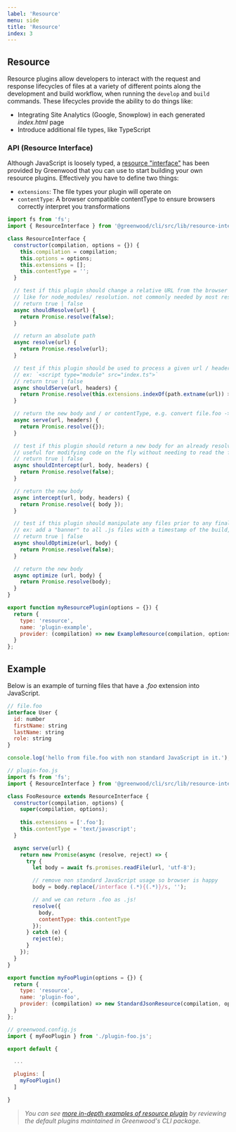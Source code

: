 ```yaml
---
label: 'Resource'
menu: side
title: 'Resource'
index: 3
---
```


## Resource

Resource plugins allow developers to interact with the request and response lifecycles of files at a variety of different points along the development and build workflow, when running the `develop` and `build` commands.  These lifecycles provide the ability to do things like:
- Integrating Site Analytics (Google, Snowplow) in each generated _index.html_ page
- Introduce additional file types, like TypeScript

### API (Resource Interface)
Although JavaScript is loosely typed, a [resource "interface"](https://github.com/ProjectEvergreen/greenwood/tree/master/packages/cli/src/lib/resource-interface.js) has been provided by Greenwood that you can use to start building your own resource plugins.  Effectively you have to define two things:
- `extensions`: The file types your plugin will operate on
- `contentType`: A browser compatible contentType to ensure browsers correctly interpret you transformations

```javascript
import fs from 'fs';
import { ResourceInterface } from '@greenwood/cli/src/lib/resource-interface.js';

class ResourceInterface {
  constructor(compilation, options = {}) {
    this.compilation = compilation;
    this.options = options;
    this.extensions = [];
    this.contentType = '';
  }

  // test if this plugin should change a relative URL from the browser to an absolute path on disk 
  // like for node_modules/ resolution. not commonly needed by most resource plugins
  // return true | false
  async shouldResolve(url) {
    return Promise.resolve(false);
  }

  // return an absolute path
  async resolve(url) {
    return Promise.resolve(url);
  }

  // test if this plugin should be used to process a given url / header for the browser
  // ex: `<script type="module" src="index.ts">`
  // return true | false
  async shouldServe(url, headers) {
    return Promise.resolve(this.extensions.indexOf(path.extname(url)) >= 0);
  }

  // return the new body and / or contentType, e.g. convert file.foo -> file.js
  async serve(url, headers) {
    return Promise.resolve({});
  }

  // test if this plugin should return a new body for an already resolved resource
  // useful for modifying code on the fly without needing to read the file from disk
  // return true | false
  async shouldIntercept(url, body, headers) {
    return Promise.resolve(false);
  }

  // return the new body
  async intercept(url, body, headers) {
    return Promise.resolve({ body });
  }

  // test if this plugin should manipulate any files prior to any final optmizations happening 
  // ex: add a "banner" to all .js files with a timestamp of the build, or minifying files
  // return true | false
  async shouldOptimize(url, body) {
    return Promise.resolve(false);
  }

  // return the new body
  async optimize (url, body) {
    return Promise.resolve(body);
  }
}

export function myResourcePlugin(options = {}) {
  return {
    type: 'resource',
    name: 'plugin-example',
    provider: (compilation) => new ExampleResource(compilation, options)
  }
};
```

## Example
Below is an example of turning files that have a _.foo_ extension into JavaScript.

```js
// file.foo
interface User {
  id: number
  firstName: string
  lastName: string
  role: string
}

console.log('hello from file.foo with non standard JavaScript in it.');
```

```js
// plugin-foo.js
import fs from 'fs';
import { ResourceInterface } from '@greenwood/cli/src/lib/resource-interface.js';

class FooResource extends ResourceInterface {
  constructor(compilation, options) {
    super(compilation, options);
    
    this.extensions = ['.foo'];
    this.contentType = 'text/javascript';
  }

  async serve(url) {
    return new Promise(async (resolve, reject) => {
      try {
        let body = await fs.promises.readFile(url, 'utf-8');

        // remove non standard JavaScript usage so browser is happy
        body = body.replace(/interface (.*){(.*)}/s, '');

        // and we can return .foo as .js!
        resolve({
          body,
          contentType: this.contentType
        });
      } catch (e) {
        reject(e);
      }
    });
  }
}

export function myFooPlugin(options = {}) {
  return {
    type: 'resource',
    name: 'plugin-foo',
    provider: (compilation) => new StandardJsonResource(compilation, options)
  }
};

// greenwood.config.js
import { myFooPlugin } from './plugin-foo.js';

export default {

  ...

  plugins: [
    myFooPlugin()
  ]

}
```

> _You can see [more in-depth examples of resource plugin](https://github.com/ProjectEvergreen/greenwood/tree/master/packages/cli/src/plugins/resource/) by reviewing the default plugins maintained in Greenwood's CLI package._